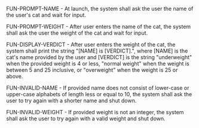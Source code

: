 FUN-PROMPT-NAME - At launch, the system shall ask the user the name of the user's cat and wait for input.

FUN-PROMPT-WEIGHT - After user enters the name of the cat, the system shall ask the user the weight of the cat and wait for input.

FUN-DISPLAY-VERDICT - After user enters the weight of the cat, the system shall print the string "[NAME] is [VERDICT].", where [NAME] is the cat's name provided by the user and [VERDICT] is the string "underweight" when the provided weight is 4 or less, "normal weight" when the weight is between 5 and 25 inclusive, or "overweight" when the weight is 25 or above. 

FUN-INVALID-NAME - If provided name does not consist of lower-case or upper-case alphabets of length less or equal to 10, the system shall ask the user to try again with a shorter name and shut down.

FUN-INVALID-WEIGHT - If provided weight is not an integer, the system shall ask the user to try again with a valid weight and shut down.
